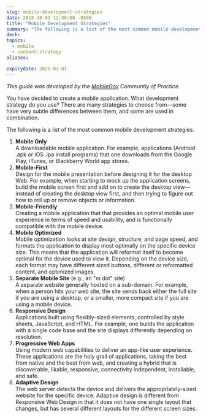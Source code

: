 ```yaml
---
slug: mobile-development-strategies
date: 2018-10-09 12:30:00 -0500
title: "Mobile Development Strategies"
summary: "The following is a list of the most common mobile development strategies."
deck:
topics:
  - mobile
  - content-strategy
aliases:

expirydate: 2025-01-01
---
```


_This guide was developed by the [MobileGov](https://digital.gov/communities/mobile/) Communtiy of Practice._

You have decided to create a mobile application. What development strategy do you use? There are many strategies to choose from—some have very subtle differences between them, and some are used in combination.

The following is a list of the most common mobile development strategies.

1. **Mobile Only** <br />A downloadable mobile application. For example, applications (Android .apk or iOS .ipa install programs) that one downloads from the Google Play, iTunes, or Blackberry World app stores.
2. **Mobile-First** <br />Design for the mobile presentation before designing it for the desktop Web. For example, when starting to mock up the application screens, build the mobile screen first and add on to create the desktop view&mdash;instead of creating the desktop view first, and then trying to figure out how to roll up or remove objects or information.
3. **Mobile-Friendly** <br />Creating a mobile application that that provides an optimal mobile user experience in terms of speed and usability, and is functionally compatible with the mobile device.
4. **Mobile Optimized** <br />Mobile optimization looks at site design, structure, and page speed, and formats the application to display most optimally on the specific device size. This means that the application will reformat itself to become optimal for the device used to view it. Depending on the device size, each format may have different sized buttons, different or reformatted content, and optimized images.
5. **Separate Mobile Site** (e.g., an "m dot" site) <br />A separate website generally hosted on a sub-domain. For example, when a person hits your web site, the site sends back either the full site if you are using a desktop, or a smaller, more compact site if you are using a mobile device.
6. **Responsive Design** <br />Applications built using flexibly-sized elements, controlled by style sheets, JavaScript, and HTML. For example, one builds the application with a single code base and the site displays differently depending on resolution.
7. **Progressive Web Apps** <br />Using modern web capabilities to deliver an app-like user experience. These applications are the holy grail of applications, taking the best from native and the best from web, and creating a hybrid that is discoverable, likable, responsive, connectivity independent, installable, and safe.
8. **Adaptive Design** <br />The web server detects the device and delivers the appropriately-sized website for the specific device. Adaptive design is different from Responsive Web Design in that it does not have one single layout that changes, but has several different layouts for the different screen sizes.
